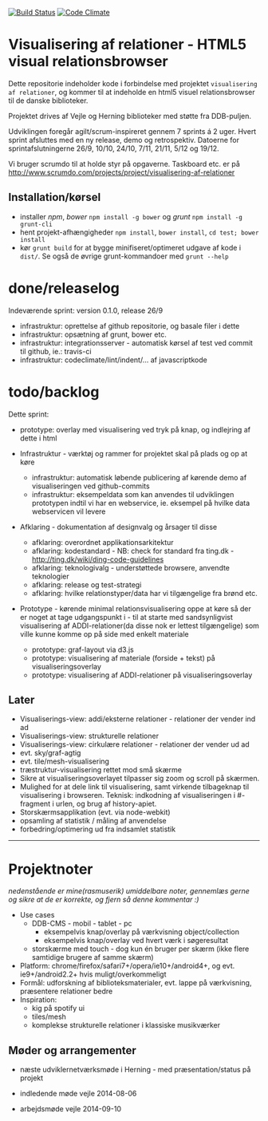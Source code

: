 [![Build Status](https://travis-ci.org/solsort/visualisering-af-relationer.svg?branch=master)](https://travis-ci.org/solsort/visualisering-af-relationer)
[![Code Climate](https://codeclimate.com/github/solsort/visualisering-af-relationer/badges/gpa.svg)](https://codeclimate.com/github/solsort/visualisering-af-relationer)

# Visualisering af relationer - HTML5 visual relationsbrowser

Dette repositorie indeholder kode i forbindelse med projektet `visualisering af relationer`, og kommer til at indeholde en html5 visuel relationsbrowser til de danske biblioteker.

Projektet drives af Vejle og Herning biblioteker med støtte fra DDB-puljen.

Udviklingen foregår agilt/scrum-inspireret gennem 7 sprints á 2 uger. 
Hvert sprint afsluttes med en ny release, demo og retrospektiv.
Datoerne for sprintafslutningerne 26/9, 10/10, 24/10, 7/11, 21/11, 5/12 og 19/12.

Vi bruger scrumdo til at holde styr på opgaverne. Taskboard etc. er på http://www.scrumdo.com/projects/project/visualisering-af-relationer

## Installation/kørsel

- installer _npm_, _bower_ `npm install -g bower` og _grunt_ `npm install -g grunt-cli`
- hent projekt-afhængigheder `npm install`, `bower install`, `cd test; bower install`
- kør `grunt build` for at bygge minifiseret/optimeret udgave af kode i `dist/`. Se også de øvrige grunt-kommandoer med `grunt --help`


# done/releaselog


Indeværende sprint:
version 0.1.0, release 26/9

- infrastruktur: oprettelse af github repositorie, og basale filer i dette
- infrastruktur: opsætning af grunt, bower etc.
- infrastruktur: integrationsserver - automatisk kørsel af test ved commit til github, ie.: travis-ci
- infrastruktur: codeclimate/lint/indent/... af javascriptkode


# todo/backlog

Dette sprint:

- prototype: overlay med visualisering ved tryk på knap, og indlejring af dette i html

- Infrastruktur - værktøj og rammer for projektet skal på plads og op at køre
  - infrastruktur: automatisk løbende publicering af kørende demo af visualiseringen ved github-commits
  - infrastruktur: eksempeldata som kan anvendes til udviklingen prototypen indtil vi har en webservice, ie. eksempel på hvilke data webservicen vil levere
- Afklaring - dokumentation af designvalg og årsager til disse
  - afklaring: overordnet applikationsarkitektur
  - afklaring: kodestandard - NB: check for standard fra ting.dk - http://ting.dk/wiki/ding-code-guidelines
  - afklaring: teknologivalg - understøttede browsere, anvendte teknologier
  - afklaring: release og test-strategi
  - afklaring: hvilke relationstyper/data har vi tilgængelige fra brønd etc.
- Prototype - kørende minimal relationsvisualisering oppe at køre så der er noget at tage udgangspunkt i - til at starte med sandsynligvist visualisering af ADDI-relationer(da disse nok er lettest tilgængelige) som ville kunne komme op på side med enkelt materiale
  - prototype: graf-layout via d3.js
  - prototype: visualisering af materiale (forside + tekst) på visualiseringsoverlay
  - prototype: visualisering af ADDI-relationer på visualiseringsoverlay

## Later

- Visualiserings-view: addi/eksterne relationer - relationer der vender ind ad
- Visualiserings-view: strukturelle relationer
- Visualiserings-view: cirkulære relationer - relationer der vender ud ad
- evt. sky/graf-agtig
- evt. tile/mesh-visualisering
- træstruktur-visualisering rettet mod små skærme
- Sikre at visualiseringsoverlayet tilpasser sig zoom og scroll på skærmen.
- Mulighed for at dele link til visualisering, samt virkende tilbageknap til visualisering i browseren. Teknisk: indkodning af visualiseringen i #-fragment i urlen, og brug af history-apiet.
- Storskærmsapplikation (evt. via node-webkit)
- opsamling af statistik / måling af anvendelse
- forbedring/optimering ud fra indsamlet statistik

----

# Projektnoter

_nedenstående er mine(rasmuserik) umiddelbare noter, gennemlæs gerne og sikre at de er korrekte, og fjern så denne kommentar :)_

- Use cases
  - DDB-CMS - mobil - tablet - pc 
    - eksempelvis knap/overlay på værkvisning object/collection
    - eksempelvis knap/overlay ved hvert værk i søgeresultat
  - storskærme med touch - dog kun én bruger per skærm (ikke flere samtidige brugere af samme skærm)
- Platform: chrome/firefox/safari7+/opera/ie10+/android4+, og evt. ie9+/android2.2+ hvis muligt/overkommeligt
- Formål: udforskning af biblioteksmaterialer, evt. lappe på værkvisning, præsentere relationer bedre
- Inspiration:
  - kig på spotify ui
  - tiles/mesh
  - komplekse strukturelle relationer i klassiske musikværker


## Møder og arrangementer

- næste udviklernetværksmøde i Herning - med præsentation/status på projekt

- indledende møde vejle 2014-08-06
- arbejdsmøde vejle 2014-09-10
